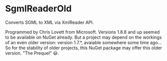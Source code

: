 ﻿SgmlReaderOld
=============

Converts SGML to XML via XmlReader API.

Programmed by Chris Lovett from Microsoft. Versions 1.8.8 and up seemed to be available on NuGet already. But a project may depend on the workings of an even older version: version 1.7.*, avaiable somewhere some time ago... So for the stability of older projects, this NuGet package may offer this older version. "The Prequel" 😃.